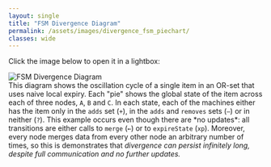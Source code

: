 ```yaml
---
layout: single
title: "FSM Divergence Diagram"
permalink: /assets/images/divergence_fsm_piechart/
classes: wide
---
```


Click the image below to open it in a lightbox:

<div class="gallery">
  <img src="{{ site.baseurl }}/assets/images/divergence_fsm_piechart.png"
       data-large="{{ site.baseurl }}/assets/images/divergence_fsm_piechart.png"
       alt="FSM Divergence Diagram"
       class="gallery-item" />
</div>

<div class="notice--info">
This diagram shows the oscillation cycle of a single item in an OR-set that uses naive local expiry. Each "pie" shows the global state of the item across each of three nodes, <code>A</code>, <code>B</code> and <code>C</code>.
In each state, each of the machines either has the item only in the <code>adds</code> set (<code>+</code>), in the <code>adds</code> and <code>removes</code> sets (<code>—</code>) or in neither (<code>?</code>).
This example occurs even though there are *no updates*: all transitions are either calls to <code>merge</code> (<code>←</code>) or to <code>expireState</code> (<code>xp</code>). Moreover, every node merges 
data from every other node an arbitrary number of times, so this is demonstrates that <em>divergence can persist infinitely long, despite full communication and 
no further updates.</em>
</div>

